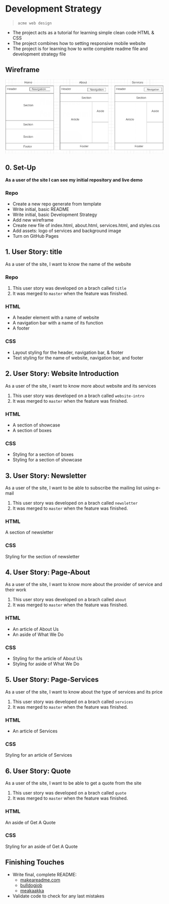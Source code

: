 # Development Strategy

> `acme web design`

- The project acts as a tutorial for learning simple clean code HTML & CSS
- The project combines how to setting responsive mobile website
- The project is for learning how to write complete readme file and development strategy file

## Wireframe

<!-- include a wireframe for your project in this repository, and display it here -->
<!-- wireframe.cc is a good site for getting started with wireframes -->
![wireframe](./wireframe.png)

## 0. Set-Up

__As a user of the site I can see my initial repository and live demo__

### Repo

- Create a new repo generate from template
- Write initial, basic README
- Write initial, basic Development Strategy
- Add new wireframe
- Create new file of index.html, about.html, services.html, and styles.css
- Add assets: logo of services and background image
- Turn on GitHub Pages

## 1. User Story: title

As a user of the site, I want to know the name of the website

### Repo

1. This user story was developed on a brach called `title`
2. It was merged to `master` when the feature was finished.

### HTML

- A header element with a name of website
- A navigation bar with a name of its function
- A footer

### CSS

- Layout styling for the header, navigation bar, & footer
- Text styling for the name of website, navigation bar, and footer

## 2. User Story: Website Introduction

As a user of the site, I want to know more about website and its services

1. This user story was developed on a brach called `website-intro`
2. It was merged to `master` when the feature was finished.

### HTML

- A section of showcase
- A section of boxes

### CSS

- Styling for a section of boxes
- Styling for a section of showcase

## 3. User Story: Newsletter
As a user of the site, I want to be able to subscribe the mailing list using e-mail

1. This user story was developed on a brach called `newsletter`
2. It was merged to `master` when the feature was finished.

### HTML

A section of newsletter

### CSS

Styling for the section of newsletter

## 4. User Story: Page-About
As a user of the site, I want to know more about the provider of service and their work

1. This user story was developed on a brach called `about`
2. It was merged to `master` when the feature was finished.

### HTML

- An article of About Us
- An aside of What We Do

### CSS

- Styling for the article of About Us
- Styling for aside of What We Do

## 5. User Story: Page-Services
As a user of the site, I want to know about the type of services and its price

1. This user story was developed on a brach called `services`
2. It was merged to `master` when the feature was finished.

### HTML

- An article of Services

### CSS

Styling for an article of Services

## 6. User Story: Quote
As a user of the site, I want to be able to get a quote from the site

1. This user story was developed on a brach called `quote`
2. It was merged to `master` when the feature was finished.

### HTML

An aside of Get A Quote

### CSS

Styling for an aside of Get A Quote

## Finishing Touches

- Write final, complete README:
  - [makeareadme.com](https://www.makeareadme.com/)
  - [bulldogjob](https://bulldogjob.com/news/449-how-to-write-a-good-readme-for-your-github-project)
  - [meakaakka](https://medium.com/@meakaakka/a-beginners-guide-to-writing-a-kickass-readme-7ac01da88ab3)
- Validate code to check for any last mistakes
